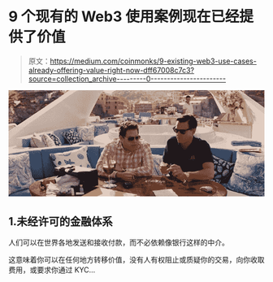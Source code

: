 # 9 个现有的 Web3 使用案例现在已经提供了价值

> 原文：<https://medium.com/coinmonks/9-existing-web3-use-cases-already-offering-value-right-now-dff67008c7c3?source=collection_archive---------0----------------------->

![](img/44fc7c7ee7747a08c2430467f539844f.png)

## 1.未经许可的金融体系

人们可以在世界各地发送和接收付款，而不必依赖像银行这样的中介。

这意味着你可以在任何地方转移价值，没有人有权阻止或质疑你的交易，向你收取费用，或要求你通过 KYC…